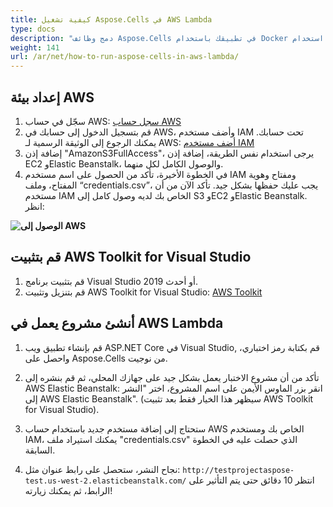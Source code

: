 ```yaml
---
title: كيفية تشغيل Aspose.Cells في AWS Lambda
type: docs
description: "دمج وظائف Aspose.Cells في تطبيقك باستخدام Docker بغض النظر عن التكنولوجيا المستخدمة في مكدس التطوير الخاص بك. تعرف على كيفية استخدام Aspose. Cells في حاوية Docker."
weight: 141
url: /ar/net/how-to-run-aspose-cells-in-aws-lambda/
---
```


## إعداد بيئة AWS

1. سجّل في حساب AWS: 
[سجل حساب AWS](https://aws.amazon.com/)
1. قم بتسجيل الدخول إلى حسابك في AWS، وأضف مستخدم IAM تحت حسابك. يمكنك الرجوع إلى الوثيقة الرسمية لـ AWS:
[أضف مستخدم IAM](https://docs.aws.amazon.com/IAM/latest/UserGuide/getting-started_create-admin-group.html)
1. إضافة إذن "AmazonS3FullAccess"، يرجى استخدام نفس الطريقة، إضافة إذن EC2 وElastic Beanstalk، والوصول الكامل لكل منهما.
1. في الخطوة الأخيرة، تأكد من الحصول على اسم مستخدم IAM ومفتاح وهوية المفتاح، وملف “credentials.csv”، يجب عليك حفظها بشكل جيد.
   تأكد الآن من أن مستخدم IAM الخاص بك لديه وصول كامل إلى S3 وEC2 وElastic Beanstalk. انظر:

**![الوصول إلى AWS](AwsAccess.png)**

## قم بتثبيت AWS Toolkit for Visual Studio

1. قم بتثبيت برنامج Visual Studio 2019 أو أحدث.
1. قم بتنزيل وتثبيت AWS Toolkit for Visual Studio: 
[AWS Toolkit](https://aws.amazon.com/visualstudio/)

## أنشئ مشروع يعمل في AWS Lambda

1. قم بإنشاء تطبيق ويب ASP.NET Core في Visual Studio, قم بكتابة رمز اختباري، واحصل على Aspose.Cells من نوجيت.

1. تأكد من أن مشروع الاختبار يعمل بشكل جيد على جهازك المحلي، ثم قم بنشره إلى AWS Elastic Beanstalk:
   انقر بزر الماوس الأيمن على اسم المشروع، اختر "النشر إلى AWS Elastic Beanstalk". (سيظهر هذا الخيار فقط بعد تثبيت AWS Toolkit for Visual Studio). 
1. ستحتاج إلى إضافة مستخدم جديد باستخدام حساب AWS الخاص بك ومستخدم IAM، يمكنك استيراد ملف "credentials.csv" الذي حصلت عليه في الخطوة السابقة. 
1. نجاح النشر، ستحصل على رابط عنوان مثل: `http://testprojectaspose-test.us-west-2.elasticbeanstalk.com/`
   انتظر 10 دقائق حتى يتم التأثير على الرابط، ثم يمكنك زيارته!
